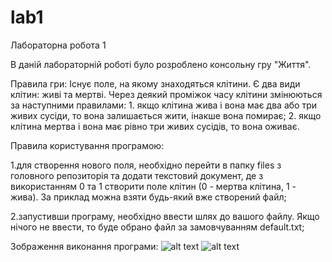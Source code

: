 # lab1
Лабораторна робота 1

В даній лабораторній роботі було розроблено консольну гру "Життя".

Правила гри: Існує поле, на якому знаходяться клітини. Є два види клітин: живі та мертві. Через деякий проміжок часу клітини змінюються за наступними правилами: 1. якщо клітина жива і вона має два або три живих сусіди, то вона залишається жити, інакше вона помирає; 2. якщо клітина мертва і вона має рівно три живих сусідів, то вона оживає.

Правила користування програмою:

1.для створення нового поля, необхідно перейти в папку files з головного репозиторія та додати текстовий документ, де з використанням 0 та 1 створити поле клітин (0 - мертва клітина, 1 - жива). За приклад можна взяти будь-який вже створений файл;

2.запустивши програму, необхідно ввести шлях до вашого файлу. Якщо нічого не ввести, то буде обрано файл за замовчуванням default.txt;


Зображення виконання програми:
![alt text](https://i.imgur.com/dDGOlNe.png?1)
![alt text](https://i.imgur.com/JxJ6qD2.png)
